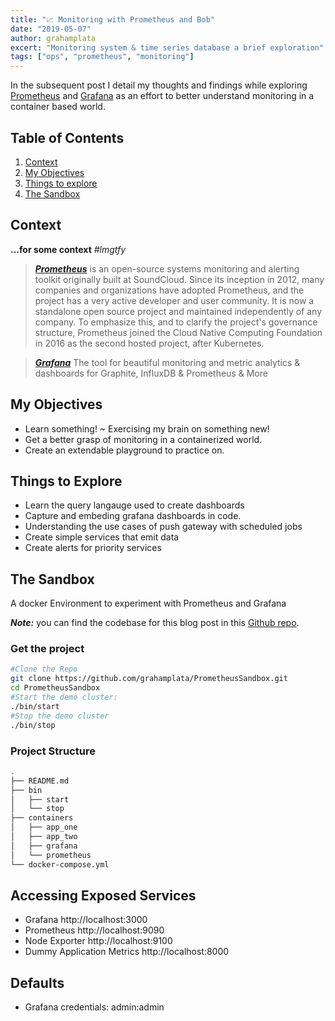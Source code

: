 ```yaml
---
title: "📈 Monitoring with Prometheus and Bob"
date: "2019-05-07"
author: grahamplata
excert: "Monitoring system & time series database a brief exploration"
tags: ["ops", "prometheus", "monitoring"]
---
```


In the subsequent post I detail my thoughts and findings while exploring [Prometheus](https://prometheus.io/docs/introduction/overview/) and [Grafana](https://grafana.com/) as an effort to better understand monitoring in a container based world.

## Table of Contents

1. [Context](#context)
2. [My Objectives](#my-objectives)
3. [Things to explore](#things-to-explore)
4. [The Sandbox](#the-sandbox)

## Context

**...for some context** _#lmgtfy_

> **_[Prometheus](https://prometheus.io/docs/introduction/overview/)_** is an open-source systems monitoring and alerting toolkit originally built at SoundCloud. Since its inception in 2012, many companies and organizations have adopted Prometheus, and the project has a very active developer and user community. It is now a standalone open source project and maintained independently of any company. To emphasize this, and to clarify the project's governance structure, Prometheus joined the Cloud Native Computing Foundation in 2016 as the second hosted project, after Kubernetes.

> **_[Grafana](https://grafana.com)_** The tool for beautiful monitoring and metric analytics & dashboards for Graphite, InfluxDB & Prometheus & More

## My Objectives

- Learn something! ~ Exercising my brain on something new!
- Get a better grasp of monitoring in a containerized world.
- Create an extendable playground to practice on.

## Things to Explore

- Learn the query langauge used to create dashboards
- Capture and embeding grafana dashboards in code.
- Understanding the use cases of push gateway with scheduled jobs
- Create simple services that emit data
- Create alerts for priority services

## The Sandbox

A docker Environment to experiment with Prometheus and Grafana

**_Note:_** you can find the codebase for this blog post in this [Github repo](https://github.com/grahamplata/PrometheusSandbox).

### Get the project

```bash
#Clone the Repo
git clone https://github.com/grahamplata/PrometheusSandbox.git
cd PrometheusSandbox
#Start the demo cluster:
./bin/start
#Stop the demo cluster
./bin/stop
```

### Project Structure

```bash
.
├── README.md
├── bin
│   ├── start
│   └── stop
├── containers
│   ├── app_one
│   ├── app_two
│   ├── grafana
│   └── prometheus
└── docker-compose.yml
```

## Accessing Exposed Services

- Grafana http://localhost:3000
- Prometheus http://localhost:9090
- Node Exporter http://localhost:9100
- Dummy Application Metrics http://localhost:8000

## Defaults

- Grafana credentials: admin:admin
